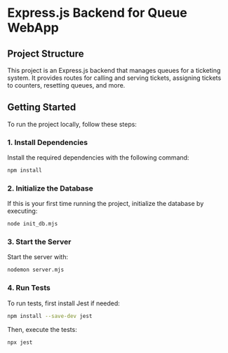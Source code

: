 # Express.js Backend for Queue WebApp

## Project Structure
This project is an Express.js backend that manages queues for a ticketing system. It provides routes for calling and serving tickets, assigning tickets to counters, resetting queues, and more.

## Getting Started

To run the project locally, follow these steps:

### 1. Install Dependencies
Install the required dependencies with the following command:
```bash
npm install
```

### 2. Initialize the Database
If this is your first time running the project, initialize the database by executing:
```bash
node init_db.mjs
```

### 3. Start the Server
Start the server with:
```bash
nodemon server.mjs
```

### 4. Run Tests
To run tests, first install Jest if needed:
```bash
npm install --save-dev jest
```
Then, execute the tests:
```bash
npx jest
```

